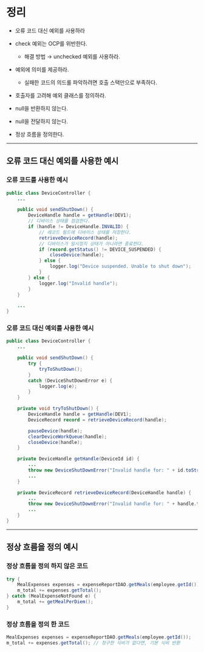 # 정리

- 오류 코드 대신 예외를 사용하라
- check 예외는 OCP를 위반한다. 
  - 해결 방법 → unchecked 예외를 사용하라.
  
- 예외에 의미를 제공하라.
  - 실패한 코드의 의드롤 파악하려면 호출 스택만으로 부족하다.
- 호출자를 고려해 예외 클래스를 정의하라.
- null을 반환하지 않는다.
- null을 전달하지 않는다.
- 정상 흐름을 정의한다.

---
## 오류 코드 대신 예외를 사용한 예시

### 오류 코드를 사용한 예시
```java
public class DeviceController {
    ...

    public void sendShutDown() {
        DeviceHandle handle = getHandle(DEV1);
        // 디바이스 상태를 점검한다.
        if (handle != DeviceHandle.INVALID) {
            // 레코드 필드에 디바이스 상태를 저장한다.
            retrieveDeviceRecord(handle);
            // 디바이스가 일시정지 상태가 아니라면 종료한다.
            if (record.getStatus() != DEVICE_SUSPENDED) {
                closeDevice(handle);
            } else {
                logger.log("Device suspended. Unable to shut down");
            }
        } else {
            logger.log("Invalid handle");
        }
    }

    ...
}
```

### 오류 코드 대신 예외를 사용한 예시
```java
public class DeviceController {
    ...

    public void sendShutDown() {
        try {
            tryToShutDown();
        }
        catch (DeviceShutDownError e) {
            logger.log(e);
        }
    }

    private void tryToShutDown() {
        DeviceHandle handle = getHandle(DEV1);
        DeviceRecord record = retrieveDeviceRecord(handle);

        pauseDevice(handle);
        clearDeviceWorkQueue(handle);
        closeDevice(handle);
    }

    private DeviceHandle getHandle(DeviceId id) {
		...
        throw new DeviceShutDownError("Invalid handle for: " + id.toString());
		...
    }

    private DeviceRecord retrieveDeviceRecord(DeviceHandle handle) {
		...
        throw new DeviceShutDownError("Invalid handle for: " + handle.toString());
		...
    }
}
```

---

## 정상 흐름을 정의 예시
### 정상 흐름을 정의 하지 않은 코드
```java
try {
    MealExpenses expenses = expenseReportDAO.getMeals(employee.getId());
    m_total += expenses.getTotal();
} catch (MealExpenseNotFound e) {
    m_total += getMealPerDiem();
}
```

### 정상 흐름을 정의 한 코드
```java
MealExpenses expenses = expenseReportDAO.getMeals(employee.getId());
m_total += expenses.getTotal(); // 청구한 식비가 없다면, 기본 식비 반환
```